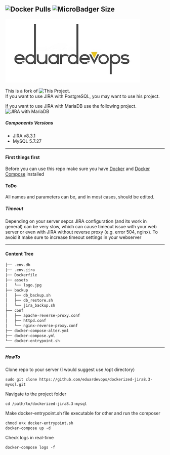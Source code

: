 <!-- ## Dockerized JIRA v8.3 and MySQL v5.7 -->

<img alt="Docker Pulls" src="https://img.shields.io/docker/pulls/eduardevops/jira8.3-mysql.svg" style="max-width:100%;"> <img alt="MicroBadger Size" src="https://img.shields.io/microbadger/image-size/eduardevops/jira8.3-mysql/latest.svg" style="max-width:100%;">
-----
![Logo](./assets/logo.jpg)

This is a fork of  ![This Project](https://github.com/cptactionhank/docker-atlassian-jira). <br>
If you want to use JIRA with PostgreSQL, you may want to use his project. <br>

If you want to use JIRA with MariaDB use the following project.
![JIRA with MariaDB](https://github.com/eduardevops/dockerized-jira8.3-mariadb)

##### Components Versions
*	JIRA v8.3.1
*	MySQL 5.7.27

-----

#### First things first
Before you can use this repo make sure you have [Docker](https://www.docker.com/) and [Docker Compose](https://docs.docker.com/compose/install/) installed

#### ToDo
All names and parameters can be, and in most cases, should be edited.


##### Timeout
Depending on your server sepcs JIRA configuration (and its work in general) can be very slow, which can cause timeout issue with your web server or even with JIRA without reverse proxy (e.g. error 504, nginx).
To avoid it make sure to increase timeout settings in your webserver

------

#### Content Tree

```less
├── .env.db
├── .env.jira
├── Dockerfile
├── assets
│   └── logo.jpg
├── backup
│   ├── db_backup.sh
│   ├── db_restore.sh
│   └── jira_backup.sh
├── conf
│   ├── apache-reverse-proxy.conf
│   ├── httpd.conf
│   └── nginx-reverse-proxy.conf
├── docker-compose-alter.yml
├── docker-compose.yml
└── docker-entrypoint.sh
```
-----

##### HowTo
Clone repo to your server (I would suggest use /opt directory)
```less
sudo git clone https://github.com/eduardevops/dockerized-jira8.3-mysql.git
```
Navigate to the project folder

```less
cd /path/to/dockerized-jira8.3-mysql
```
Make docker-entrypoint.sh file executable for other and run the composer

```less
chmod o+x docker-entrypoint.sh
docker-compose up -d
```

Check logs in real-time
```less
docker-compose logs -f
```
